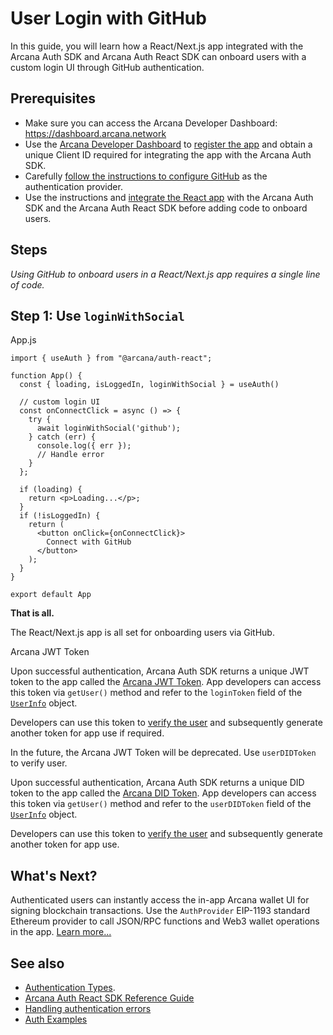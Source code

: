 # User Login with GitHub

In this guide, you will learn how a React/Next.js app integrated with the Arcana Auth SDK and Arcana Auth React SDK can onboard users with a custom login UI through GitHub authentication.

## Prerequisites

- Make sure you can access the Arcana Developer Dashboard: <https://dashboard.arcana.network>
- Use the [Arcana Developer Dashboard](../../../../../../concepts/dashboard/) to [register the app](../../../../../../setup/config-auth/register-app/) and obtain a unique Client ID required for integrating the app with the Arcana Auth SDK.
- Carefully [follow the instructions to configure GitHub](../../../../../../setup/config-social/github-oauth/) as the authentication provider.
- Use the instructions and [integrate the React app](../../../../../integrate/react-nextjs/) with the Arcana Auth SDK and the Arcana Auth React SDK before adding code to onboard users.

## Steps

*Using GitHub to onboard users in a React/Next.js app requires a single line of code.*

## Step 1: Use `loginWithSocial`

App.js

```
import { useAuth } from "@arcana/auth-react";

function App() {
  const { loading, isLoggedIn, loginWithSocial } = useAuth()

  // custom login UI
  const onConnectClick = async () => {
    try {
      await loginWithSocial('github'); 
    } catch (err) {
      console.log({ err });
      // Handle error
    }
  };

  if (loading) {
    return <p>Loading...</p>;
  }
  if (!isLoggedIn) {
    return (
      <button onClick={onConnectClick}>
        Connect with GitHub
      </button>
    );
  }
}

export default App

```

**That is all.**

The React/Next.js app is all set for onboarding users via GitHub.

Arcana JWT Token

Upon successful authentication, Arcana Auth SDK returns a unique JWT token to the app called the [Arcana JWT Token](../../../../../../concepts/an-jwt-token/). App developers can access this token via `getUser()` method and refer to the `loginToken` field of the [`UserInfo`](https://authsdk-ref-guide.netlify.app/interfaces/userinfo) object.

Developers can use this token to [verify the user](../../../../../../concepts/jwt-token-validation/) and subsequently generate another token for app use if required.

In the future, the Arcana JWT Token will be deprecated. Use `userDIDToken` to verify user.

Upon successful authentication, Arcana Auth SDK returns a unique DID token to the app called the [Arcana DID Token](../../../../../../concepts/an-jwt-token/). App developers can access this token via `getUser()` method and refer to the `userDIDToken` field of the [`UserInfo`](https://authsdk-ref-guide.netlify.app/interfaces/userinfo) object.

Developers can use this token to [verify the user](../../../../../../concepts/an-did-token/#verify-did-token) and subsequently generate another token for app use.

## What's Next?

Authenticated users can instantly access the in-app Arcana wallet UI for signing blockchain transactions. Use the `AuthProvider` EIP-1193 standard Ethereum provider to call JSON/RPC functions and Web3 wallet operations in the app. [Learn more...](../../../../../web3-ops/evm/)

## See also

- [Authentication Types](../../../../../../concepts/authtype/).
- [Arcana Auth React SDK Reference Guide](https://auth-react-sdk-ref-guide.netlify.app/)
- [Handling authentication errors](../../../../../auth-error-msg/)
- [Auth Examples](https://github.com/arcana-network/auth-examples)
